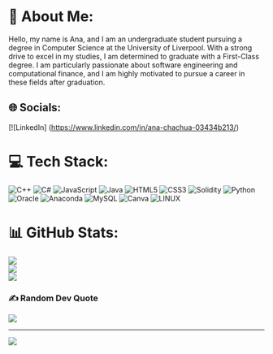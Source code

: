 # 💫 About Me:
Hello, my name is Ana, and I am an undergraduate student pursuing a degree in Computer Science at the University of Liverpool. With a strong drive to excel in my studies, I am determined to graduate with a First-Class degree. I am particularly passionate about software engineering and computational finance, and I am highly motivated to pursue a career in these fields after graduation.


## 🌐 Socials:
[![LinkedIn] (https://www.linkedin.com/in/ana-chachua-03434b213/)

# 💻 Tech Stack:
![C++](https://img.shields.io/badge/c++-%2300599C.svg?style=flat&logo=c%2B%2B&logoColor=white) ![C#](https://img.shields.io/badge/c%23-%23239120.svg?style=flat&logo=c-sharp&logoColor=white) ![JavaScript](https://img.shields.io/badge/javascript-%23323330.svg?style=flat&logo=javascript&logoColor=%23F7DF1E) ![Java](https://img.shields.io/badge/java-%23ED8B00.svg?style=flat&logo=java&logoColor=white) ![HTML5](https://img.shields.io/badge/html5-%23E34F26.svg?style=flat&logo=html5&logoColor=white) ![CSS3](https://img.shields.io/badge/css3-%231572B6.svg?style=flat&logo=css3&logoColor=white) ![Solidity](https://img.shields.io/badge/Solidity-%23363636.svg?style=flat&logo=solidity&logoColor=white) ![Python](https://img.shields.io/badge/python-3670A0?style=flat&logo=python&logoColor=ffdd54) ![Oracle](https://img.shields.io/badge/Oracle-F80000?style=flat&logo=oracle&logoColor=white) ![Anaconda](https://img.shields.io/badge/Anaconda-%2344A833.svg?style=flat&logo=anaconda&logoColor=white) ![MySQL](https://img.shields.io/badge/mysql-%2300f.svg?style=flat&logo=mysql&logoColor=white) ![Canva](https://img.shields.io/badge/Canva-%2300C4CC.svg?style=flat&logo=Canva&logoColor=white) ![LINUX](https://img.shields.io/badge/Linux-FCC624?style=flat&logo=linux&logoColor=black)
# 📊 GitHub Stats:
![](https://github-readme-stats.vercel.app/api?username=anachachua2003&theme=radical&hide_border=true&include_all_commits=true&count_private=false)<br/>
![](https://github-readme-streak-stats.herokuapp.com/?user=anachachua2003&theme=radical&hide_border=true)<br/>
![](https://github-readme-stats.vercel.app/api/top-langs/?username=anachachua2003&theme=radical&hide_border=true&include_all_commits=true&count_private=false&layout=compact)

### ✍️ Random Dev Quote
![](https://quotes-github-readme.vercel.app/api?type=horizontal&theme=radical)

---
[![](https://visitcount.itsvg.in/api?id=anachachua2003&icon=0&color=0)](https://visitcount.itsvg.in)

<!-- Proudly created with GPRM ( https://gprm.itsvg.in ) -->
